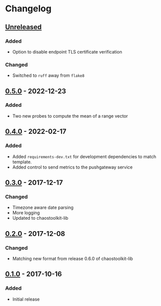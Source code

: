 # Changelog

## [Unreleased][]

[Unreleased]: https://github.com/chaostoolkit/chaostoolkit-prometheus/compare/0.5.0...HEAD

### Added

- Option to disable endpoint TLS certificate verification 

### Changed

- Switched to `ruff` away from `flake8`

## [0.5.0][] - 2022-12-23

[0.5.0]: https://github.com/chaostoolkit/chaostoolkit-prometheus/compare/0.4.0...0.5.0

### Added

- Two new probes to compute the mean of a range vector

## [0.4.0][] - 2022-02-17

[0.4.0]: https://github.com/chaostoolkit/chaostoolkit-prometheus/compare/0.3.0...0.4.0

### Added

-   Added `requirements-dev.txt` for development dependencies to match template.
-   Added control to send metrics to the pushgateway service

## [0.3.0][] - 2017-12-17

[0.3.0]: https://github.com/chaostoolkit/chaostoolkit-prometheus/compare/0.2.0...0.3.0

### Changed

- Timezone aware date parsing
- More logging
- Updated to chaostoolkit-lib

## [0.2.0][] - 2017-12-08

[0.2.0]: https://github.com/chaostoolkit/chaostoolkit-prometheus/compare/0.1.0...0.2.0

### Changed

-   Matching new format from release 0.6.0 of chaostoolkit-lib

## [0.1.0][] - 2017-10-16

[0.1.0]: https://github.com/chaostoolkit/chaostoolkit-prometheus/tree/0.1.0

### Added

-   Initial release
